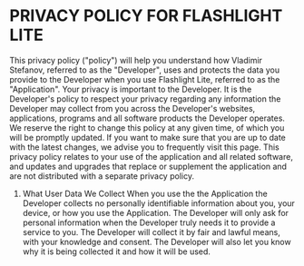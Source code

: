 # PRIVACY POLICY FOR FLASHLIGHT LITE

This privacy policy ("policy") will help you understand how Vladimir Stefanov, referred to as the "Developer", uses and protects the data you provide to the Developer when you use Flashlight Lite, referred to as the "Application". Your privacy is important to the Developer. It is the Developer's policy to respect your privacy regarding any information the Developer may collect from you across the Developer's websites, applications, programs and all software products the Developer operates. 
We reserve the right to change this policy at any given time, of which you will be promptly updated. If you want to make sure that you are up to date with the latest changes, we advise you to frequently visit this page. This privacy policy relates to your use of the application and all related software, and updates and upgrades that replace or supplement the application and are not distributed with a separate privacy policy.

1. What User Data We Collect
When you use the the Application the Developer collects no personally identifiable information about you, your device, or how you use the Application. The Developer will only ask for personal information when the Developer truly needs it to provide a service to you. The Developer will collect it by fair and lawful means, with your knowledge and consent. The Developer will also let you know why it is being collected it and how it will be used.

